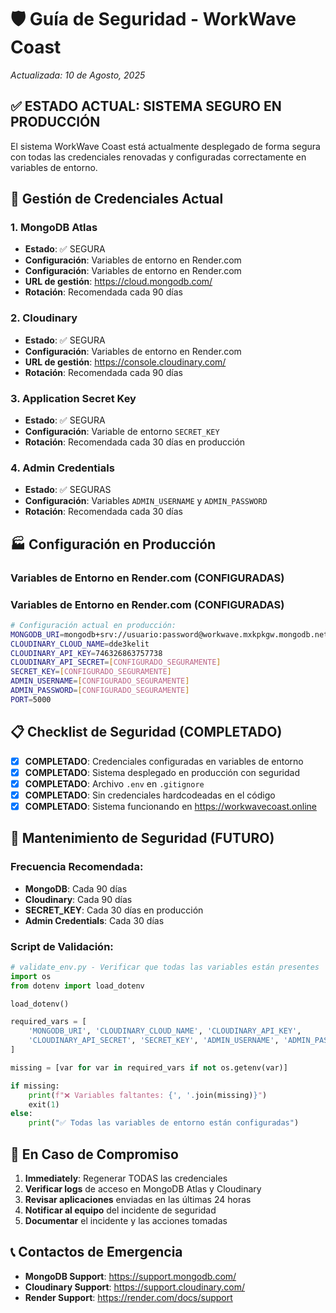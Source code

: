 # 🛡️ Guía de Seguridad - WorkWave Coast
*Actualizada: 10 de Agosto, 2025*

## ✅ ESTADO ACTUAL: SISTEMA SEGURO EN PRODUCCIÓN

El sistema WorkWave Coast está actualmente desplegado de forma segura con todas las credenciales renovadas y configuradas correctamente en variables de entorno.

## 🔑 Gestión de Credenciales Actual

### 1. MongoDB Atlas
- **Estado**: ✅ SEGURA
- **Configuración**: Variables de entorno en Render.com
- **Configuración**: Variables de entorno en Render.com
- **URL de gestión**: https://cloud.mongodb.com/
- **Rotación**: Recomendada cada 90 días

### 2. Cloudinary
- **Estado**: ✅ SEGURA
- **Configuración**: Variables de entorno en Render.com
- **URL de gestión**: https://console.cloudinary.com/
- **Rotación**: Recomendada cada 90 días

### 3. Application Secret Key
- **Estado**: ✅ SEGURA
- **Configuración**: Variable de entorno `SECRET_KEY`
- **Rotación**: Recomendada cada 30 días en producción

### 4. Admin Credentials
- **Estado**: ✅ SEGURAS
- **Configuración**: Variables `ADMIN_USERNAME` y `ADMIN_PASSWORD`
- **Rotación**: Recomendada cada 30 días

## 🏭 Configuración en Producción

### Variables de Entorno en Render.com (CONFIGURADAS)
### Variables de Entorno en Render.com (CONFIGURADAS)
```bash
# Configuración actual en producción:
MONGODB_URI=mongodb+srv://usuario:password@workwave.mxkpkgw.mongodb.net/?retryWrites=true&w=majority&appName=Workwave
CLOUDINARY_CLOUD_NAME=dde3kelit
CLOUDINARY_API_KEY=746326863757738
CLOUDINARY_API_SECRET=[CONFIGURADO_SEGURAMENTE]
SECRET_KEY=[CONFIGURADO_SEGURAMENTE]
ADMIN_USERNAME=[CONFIGURADO_SEGURAMENTE]
ADMIN_PASSWORD=[CONFIGURADO_SEGURAMENTE]
PORT=5000
```

## 📋 Checklist de Seguridad (COMPLETADO)

- [x] **COMPLETADO**: Credenciales configuradas en variables de entorno
- [x] **COMPLETADO**: Sistema desplegado en producción con seguridad
- [x] **COMPLETADO**: Archivo `.env` en `.gitignore`
- [x] **COMPLETADO**: Sin credenciales hardcodeadas en el código
- [x] **COMPLETADO**: Sistema funcionando en https://workwavecoast.online

## 🔄 Mantenimiento de Seguridad (FUTURO)

### Frecuencia Recomendada:
- **MongoDB**: Cada 90 días
- **Cloudinary**: Cada 90 días
- **SECRET_KEY**: Cada 30 días en producción
- **Admin Credentials**: Cada 30 días

### Script de Validación:
```python
# validate_env.py - Verificar que todas las variables están presentes
import os
from dotenv import load_dotenv

load_dotenv()

required_vars = [
    'MONGODB_URI', 'CLOUDINARY_CLOUD_NAME', 'CLOUDINARY_API_KEY',
    'CLOUDINARY_API_SECRET', 'SECRET_KEY', 'ADMIN_USERNAME', 'ADMIN_PASSWORD'
]

missing = [var for var in required_vars if not os.getenv(var)]

if missing:
    print(f"❌ Variables faltantes: {', '.join(missing)}")
    exit(1)
else:
    print("✅ Todas las variables de entorno están configuradas")
```

## 🚨 En Caso de Compromiso

1. **Immediately**: Regenerar TODAS las credenciales
2. **Verificar logs** de acceso en MongoDB Atlas y Cloudinary
3. **Revisar aplicaciones** enviadas en las últimas 24 horas
4. **Notificar al equipo** del incidente de seguridad
5. **Documentar** el incidente y las acciones tomadas

## 📞 Contactos de Emergencia

- **MongoDB Support**: https://support.mongodb.com/
- **Cloudinary Support**: https://support.cloudinary.com/
- **Render Support**: https://render.com/docs/support
